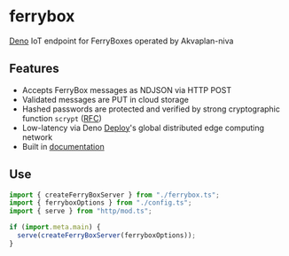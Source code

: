 # ferrybox

[Deno](https://deno.land) IoT endpoint for FerryBoxes operated by Akvaplan-niva

## Features

- Accepts FerryBox messages as NDJSON via HTTP POST
- Validated messages are PUT in cloud storage
- Hashed passwords are protected and verified by strong cryptographic function
  `scrypt` ([RFC](https://www.rfc-editor.org/rfc/rfc7914.html))
- Low-latency via Deno [Deploy](https://deno.com/deploy)'s global distributed
  edge computing network
- Built in [documentation](…)

## Use

```js
import { createFerryBoxServer } from "./ferrybox.ts";
import { ferryboxOptions } from "./config.ts";
import { serve } from "http/mod.ts";

if (import.meta.main) {
  serve(createFerryBoxServer(ferryboxOptions));
}
```
